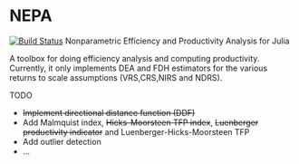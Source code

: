 # NEPA
[![Build Status](https://travis-ci.org/kepiej/NEPA.svg?branch=master)](https://travis-ci.org/kepiej/NEPA.jl)
Nonparametric Efficiency and Productivity Analysis for Julia

A toolbox for doing efficiency analysis and computing productivity. Currently, it only implements DEA and FDH estimators for the various returns to scale assumptions (VRS,CRS,NIRS and NDRS).

TODO

* <s>Implement directional distance function (DDF)</s>
* Add Malmquist index, <s>Hicks-Moorsteen TFP index</s>, <s>Luenberger productivity indicator</s> and Luenberger-Hicks-Moorsteen TFP
* Add outlier detection
* ...
